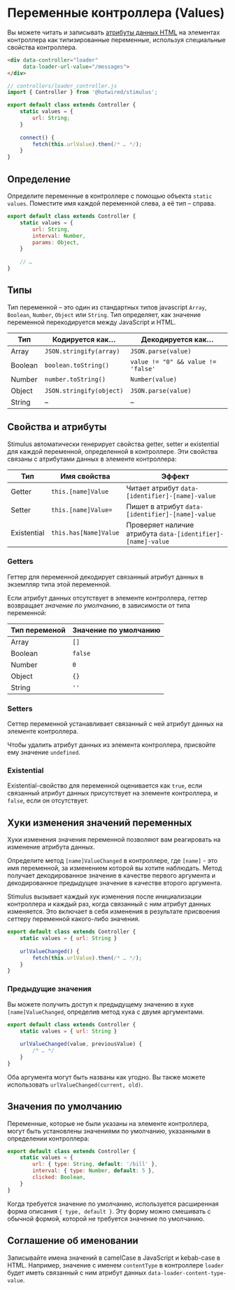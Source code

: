# Переменные контроллера (Values)

Вы можете читать и записывать [атрибуты данных HTML](https://developer.mozilla.org/en-US/docs/Web/HTML/Global_attributes/data-*) на элементах контроллера как типизированные переменные, используя специальные свойства контроллера.

```html
<div data-controller="loader"
     data-loader-url-value="/messages">
</div>
```

```javascript
// controllers/loader_controller.js
import { Controller } from '@hotwired/stimulus';

export default class extends Controller {
    static values = {
        url: String;
    }
    
    connect() {
        fetch(this.urlValue).then(/* … */);
    }
}
```

## Определение

Определите переменные в контроллере с помощью объекта `static values`. Поместите имя каждой переменной слева, а её тип – справа.

```javascript
export default class extends Controller {
    static values = {
        url: String,
        interval: Number,
        params: Object,
    }
    
    // …
}
```

## Типы

Тип переменной – это один из стандартных типов javascript `Array`, `Boolean`, `Number`, `Object` или `String`. Тип определяет, как значение переменной перекодируется между JavaScript и HTML.

| Тип     | Кодируется как…          | Декодируется как…                  |
|---------|--------------------------|------------------------------------|
| Array   | `JSON.stringify(array)`  | `JSON.parse(value)`                |
| Boolean | `boolean.toString()`     | `value != "0" && value != 'false'` |
| Number  | `number.toString()`      | `Number(value)`                    |
| Object  | `JSON.stringify(object)` | `JSON.parse(value)`                |
| String  | –                        | –                                  |

## Свойства и атрибуты

Stimulus автоматически генерирует свойства getter, setter и existential для каждой переменной, определенной в контроллере. Эти свойства связаны с атрибутами данных в элементе контроллера:

| Тип         | Имя свойства          | Эффект                                                      |
|-------------|-----------------------|-------------------------------------------------------------|
| Getter      | `this.[name]Value`    | Читает атрибут `data-[identifier]-[name]-value`             |
| Setter      | `this.[name]Value=`   | Пишет в атрибут `data-[identifier]-[name]-value`            |
| Existential | `this.has[Name]Value` | Проверяет наличие атрибута `data-[identifier]-[name]-value` |

### Getters

Геттер для переменной декодирует связанный атрибут данных в экземпляр типа этой переменной.

Если атрибут данных отсутствует в элементе контроллера, геттер возвращает _значение по умолчанию_, в зависимости от типа переменной:

| Тип переменой | Значение по умолчанию |
|---------------|-----------------------|
| Array         | `[]`                  |
| Boolean       | `false`               |
| Number        | `0`                   |
| Object        | `{}`                  |
| String        | `''`                  |

### Setters

Сеттер переменной устанавливает связанный с ней атрибут данных на элементе контроллера.

Чтобы удалить атрибут данных из элемента контроллера, присвойте ему значение `undefined`.

### Existential

Existential-свойство для переменной оценивается как `true`, если связанный атрибут данных присутствует на элементе контроллера, и `false`, если он отсутствует.

## Хуки изменения значений переменных

Хуки изменения значения переменной позволяют вам реагировать на изменение атрибута данных.

Определите метод `[name]ValueChanged` в контроллере, где `[name]` - это имя переменной, за изменением которой вы хотите наблюдать. Метод получает декодированное значение в качестве первого аргумента и декодированное предыдущее значение в качестве второго аргумента.

Stimulus вызывает каждый хук изменения после инициализации контроллера и каждый раз, когда связанный с ним атрибут данных изменяется. Это включает в себя изменения в результате присвоения сеттеру переменной какого-либо значения.

```javascript
export default class extends Controller {
    static values = { url: String }
    
    urlValueChanged() {
        fetch(this.urlValue).then(/* … */);
    }
}
```

### Предыдущие значения

Вы можете получить доступ к предыдущему значению в хуке `[name]ValueChanged`, определив метод хука с двумя аргументами.

```javascript
export default class extends Controller {
    static values = { url: String }
    
    urlValueChanged(value, previousValue) {
        /* … */
    }
}
```

Оба аргумента могут быть названы как угодно. Вы также можете использовать `urlValueChanged(current, old)`.

## Значения по умолчанию

Переменные, которые не были указаны на элементе контроллера, могут быть установлены значениями по умолчанию, указанными в определении контроллера:

```javascript
export default class extends Controller {
    static values = {
        url: { type: String, default: '/bill' },
        interval: { type: Number, default: 5 },
        clicked: Boolean,
    }
}
```

Когда требуется значение по умолчанию, используется расширенная форма описания `{ type, default }`. Эту форму можно смешивать с обычной формой, которой не требуется значение по умолчанию.

## Соглашение об именовании

Записывайте имена значений в camelCase в JavaScript и kebab-case в HTML. Например, значение с именем `contentType` в контроллере `loader` будет иметь связанный с ним атрибут данных `data-loader-content-type-value`.
